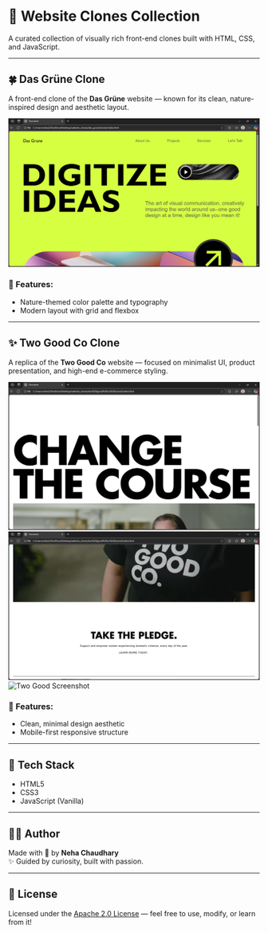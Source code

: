 # 🌿 Website Clones Collection

A curated collection of visually rich front-end clones built with HTML, CSS, and JavaScript.

---

## 🍀 Das Grüne Clone

A front-end clone of the **Das Grüne** website — known for its clean, nature-inspired design and aesthetic layout.

![Das Grüne Screenshot](./das_grune(clone)/screenshots/home-page.png)

### 🔹 Features:
- Nature-themed color palette and typography
- Modern layout with grid and flexbox

---

## ✨ Two Good Co Clone

A replica of the **Two Good Co** website — focused on minimalist UI, product presentation, and high-end e-commerce styling.

![Two Good Screenshot](./two-good-co(clone)/screenshots/home-page-1.png)
![Two Good Screenshot](./two-good-co(clone)/screenshots/home-page-2.png)
![Two Good Screenshot](./two-good-co(clone)/screenshots/page-2.png)

### 🔹 Features:
- Clean, minimal design aesthetic
- Mobile-first responsive structure

---

## 🚀 Tech Stack

- HTML5
- CSS3
- JavaScript (Vanilla)

---

## 👩‍💻 Author

Made with 💙 by **Neha Chaudhary**  
✨ Guided by curiosity, built with passion.

---

## 📝 License

Licensed under the [Apache 2.0 License](LICENSE) — feel free to use, modify, or learn from it!
